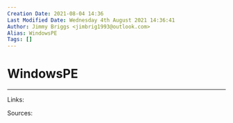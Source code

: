 ```yaml
---
Creation Date: 2021-08-04 14:36
Last Modified Date: Wednesday 4th August 2021 14:36:41
Author: Jimmy Briggs <jimbrig1993@outlook.com>
Alias: WindowsPE
Tags: []
---
```


# WindowsPE

***

Links: 

Sources:


